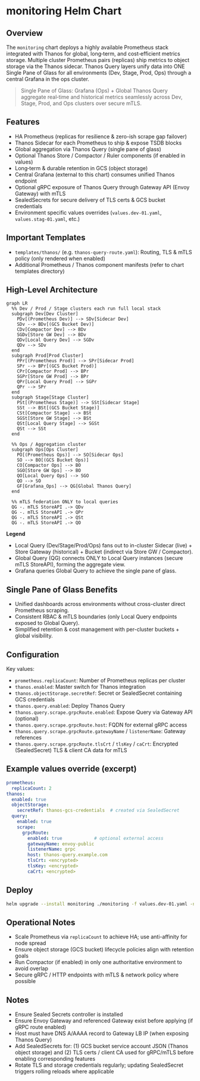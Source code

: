 # monitoring Helm Chart

## Overview
The `monitoring` chart deploys a highly available Prometheus stack integrated with Thanos for global, long‑term, and cost‑efficient metrics storage. Multiple cluster Prometheus pairs (replicas) ship metrics to object storage via the Thanos sidecar. Thanos Query layers unify data into ONE Single Pane of Glass for all environments (Dev, Stage, Prod, Ops) through a central Grafana in the ops cluster.

> Single Pane of Glass: Grafana (Ops) + Global Thanos Query aggregate real‑time and historical metrics seamlessly across Dev, Stage, Prod, and Ops clusters over secure mTLS.

## Features
- HA Prometheus (replicas for resilience & zero-ish scrape gap failover)
- Thanos Sidecar for each Prometheus to ship & expose TSDB blocks
- Global aggregation via Thanos Query (single pane of glass)
- Optional Thanos Store / Compactor / Ruler components (if enabled in values)
- Long‑term & durable retention in GCS (object storage)
- Central Grafana (external to this chart) consumes unified Thanos endpoint
- Optional gRPC exposure of Thanos Query through Gateway API (Envoy Gateway) with mTLS
- SealedSecrets for secure delivery of TLS certs & GCS bucket credentials
- Environment specific values overrides (`values.dev-01.yaml`, `values.stag-01.yaml`, etc.)

## Important Templates
- `templates/thanos/` (e.g. `thanos-query-route.yaml`): Routing, TLS & mTLS policy (only rendered when enabled)
- Additional Prometheus / Thanos component manifests (refer to chart templates directory)

## High-Level Architecture
```mermaid
graph LR
  %% Dev / Prod / Stage clusters each run full local stack
  subgraph Dev[Dev Cluster]
    PDv[(Prometheus Dev)] --> SDv[Sidecar Dev]
    SDv --> BDv[(GCS Bucket Dev)]
    CDv[Compactor Dev] --> BDv
    SGDv[Store GW Dev] --> BDv
    QDv[Local Query Dev] --> SGDv
    QDv --> SDv
  end
  subgraph Prod[Prod Cluster]
    PPr[(Prometheus Prod)] --> SPr[Sidecar Prod]
    SPr --> BPr[(GCS Bucket Prod)]
    CPr[Compactor Prod] --> BPr
    SGPr[Store GW Prod] --> BPr
    QPr[Local Query Prod] --> SGPr
    QPr --> SPr
  end
  subgraph Stage[Stage Cluster]
    PSt[(Prometheus Stage)] --> SSt[Sidecar Stage]
    SSt --> BSt[(GCS Bucket Stage)]
    CSt[Compactor Stage] --> BSt
    SGSt[Store GW Stage] --> BSt
    QSt[Local Query Stage] --> SGSt
    QSt --> SSt
  end

  %% Ops / Aggregation cluster
  subgraph Ops[Ops Cluster]
    PO[(Prometheus Ops)] --> SO[Sidecar Ops]
    SO --> BO[(GCS Bucket Ops)]
    CO[Compactor Ops] --> BO
    SGO[Store GW Ops] --> BO
    QO[Local Query Ops] --> SGO
    QO --> SO
    GF[Grafana_Ops] --> QG[Global Thanos Query]
  end

  %% mTLS federation ONLY to local queries
  QG -. mTLS StoreAPI .-> QDv
  QG -. mTLS StoreAPI .-> QPr
  QG -. mTLS StoreAPI .-> QSt
  QG -. mTLS StoreAPI .-> QO
```

**Legend**
- Local Query (Dev/Stage/Prod/Ops) fans out to in-cluster Sidecar (live) + Store Gateway (historical) + Bucket (indirect via Store GW / Compactor).
- Global Query (QG) connects ONLY to Local Query instances (secure mTLS StoreAPI), forming the aggregate view.
- Grafana queries Global Query to achieve the single pane of glass.

## Single Pane of Glass Benefits
- Unified dashboards across environments without cross-cluster direct Prometheus scraping.
- Consistent RBAC & mTLS boundaries (only Local Query endpoints exposed to Global Query).
- Simplified retention & cost management with per-cluster buckets + global visibility.

## Configuration
Key values:
- `prometheus.replicaCount`: Number of Prometheus replicas per cluster
- `thanos.enabled`: Master switch for Thanos integration
- `thanos.objectStorage.secretRef`: Secret or SealedSecret containing GCS credentials
- `thanos.query.enabled`: Deploy Thanos Query
- `thanos.query.scrape.grpcRoute.enabled`: Expose Query via Gateway API (optional)
- `thanos.query.scrape.grpcRoute.host`: FQDN for external gRPC access
- `thanos.query.scrape.grpcRoute.gatewayName` / `listenerName`: Gateway references
- `thanos.query.scrape.grpcRoute.tlsCrt` / `tlsKey` / `caCrt`: Encrypted (SealedSecret) TLS & client CA data for mTLS

## Example values override (excerpt)
```yaml
prometheus:
  replicaCount: 2
thanos:
  enabled: true
  objectStorage:
    secretRef: thanos-gcs-credentials  # created via SealedSecret
  query:
    enabled: true
    scrape:
      grpcRoute:
        enabled: true            # optional external access
        gatewayName: envoy-public
        listenerName: grpc
        host: thanos-query.example.com
        tlsCrt: <encrypted>
        tlsKey: <encrypted>
        caCrt: <encrypted>
```

## Deploy
```bash
helm upgrade --install monitoring ./monitoring -f values.dev-01.yaml -n monitoring
```

## Operational Notes
- Scale Prometheus via `replicaCount` to achieve HA; use anti-affinity for node spread
- Ensure object storage (GCS bucket) lifecycle policies align with retention goals
- Run Compactor (if enabled) in only one authoritative environment to avoid overlap
- Secure gRPC / HTTP endpoints with mTLS & network policy where possible

## Notes
- Ensure Sealed Secrets controller is installed
- Ensure Envoy Gateway and referenced Gateway exist before applying (if gRPC route enabled)
- Host must have DNS A/AAAA record to Gateway LB IP (when exposing Thanos Query)
- Add SealedSecrets for: (1) GCS bucket service account JSON (Thanos object storage) and (2) TLS certs / client CA used for gRPC/mTLS before enabling corresponding features
- Rotate TLS and storage credentials regularly; updating SealedSecret triggers rolling reloads where applicable
